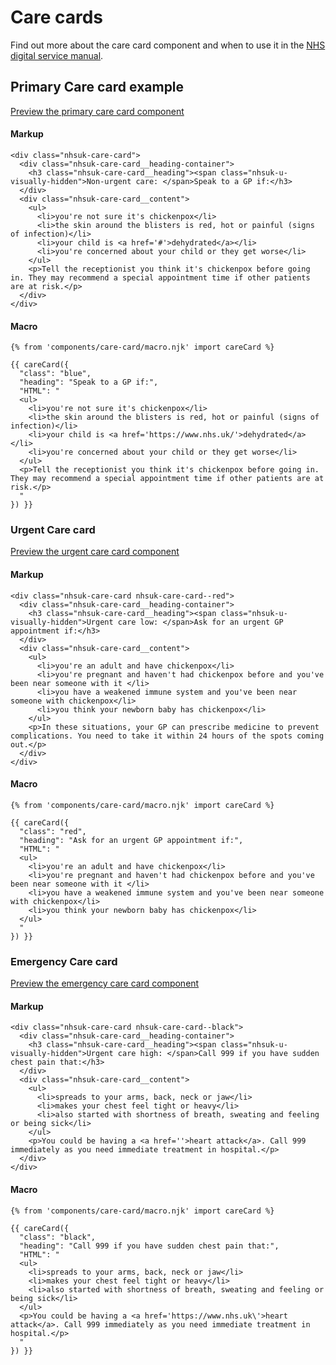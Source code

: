 # Care cards

Find out more about the care card component and when to use it in the [NHS digital service manual](https://beta.nhs.uk/service-manual/).

## Primary Care card example

[Preview the primary care card component]()

#### Markup

    <div class="nhsuk-care-card">
      <div class="nhsuk-care-card__heading-container">
        <h3 class="nhsuk-care-card__heading"><span class="nhsuk-u-visually-hidden">Non-urgent care: </span>Speak to a GP if:</h3>
      </div>
      <div class="nhsuk-care-card__content">
        <ul>
          <li>you're not sure it's chickenpox</li>
          <li>the skin around the blisters is red, hot or painful (signs of infection)</li>
          <li>your child is <a href='#'>dehydrated</a></li>
          <li>you're concerned about your child or they get worse</li>
        </ul>
        <p>Tell the receptionist you think it's chickenpox before going in. They may recommend a special appointment time if other patients are at risk.</p>
      </div>
    </div>

#### Macro

    {% from 'components/care-card/macro.njk' import careCard %}

    {{ careCard({
      "class": "blue",
      "heading": "Speak to a GP if:",
      "HTML": "
      <ul>
        <li>you're not sure it's chickenpox</li>
        <li>the skin around the blisters is red, hot or painful (signs of infection)</li>
        <li>your child is <a href='https://www.nhs.uk/'>dehydrated</a></li>
        <li>you're concerned about your child or they get worse</li>
      </ul>
      <p>Tell the receptionist you think it's chickenpox before going in. They may recommend a special appointment time if other patients are at risk.</p>
      "
    }) }}

### Urgent Care card

[Preview the urgent care card component]()

#### Markup

    <div class="nhsuk-care-card nhsuk-care-card--red">
      <div class="nhsuk-care-card__heading-container">
        <h3 class="nhsuk-care-card__heading"><span class="nhsuk-u-visually-hidden">Urgent care low: </span>Ask for an urgent GP appointment if:</h3>
      </div>
      <div class="nhsuk-care-card__content">
        <ul>
          <li>you're an adult and have chickenpox</li>
          <li>you're pregnant and haven't had chickenpox before and you've been near someone with it </li>
          <li>you have a weakened immune system and you've been near someone with chickenpox</li>
          <li>you think your newborn baby has chickenpox</li>
        </ul>
        <p>In these situations, your GP can prescribe medicine to prevent complications. You need to take it within 24 hours of the spots coming out.</p>
      </div>
    </div>

#### Macro

    {% from 'components/care-card/macro.njk' import careCard %}

    {{ careCard({
      "class": "red",
      "heading": "Ask for an urgent GP appointment if:",
      "HTML": "
      <ul>
        <li>you're an adult and have chickenpox</li>
        <li>you're pregnant and haven't had chickenpox before and you've been near someone with it </li>
        <li>you have a weakened immune system and you've been near someone with chickenpox</li>
        <li>you think your newborn baby has chickenpox</li>
      </ul>
      "
    }) }}

### Emergency Care card

[Preview the emergency care card component]()

#### Markup

    <div class="nhsuk-care-card nhsuk-care-card--black">
      <div class="nhsuk-care-card__heading-container">
        <h3 class="nhsuk-care-card__heading"><span class="nhsuk-u-visually-hidden">Urgent care high: </span>Call 999 if you have sudden chest pain that:</h3>
      </div>
      <div class="nhsuk-care-card__content">
        <ul>
          <li>spreads to your arms, back, neck or jaw</li>
          <li>makes your chest feel tight or heavy</li>
          <li>also started with shortness of breath, sweating and feeling or being sick</li>
        </ul>
        <p>You could be having a <a href=''>heart attack</a>. Call 999 immediately as you need immediate treatment in hospital.</p>
      </div>
    </div>

#### Macro

    {% from 'components/care-card/macro.njk' import careCard %}

    {{ careCard({
      "class": "black",
      "heading": "Call 999 if you have sudden chest pain that:",
      "HTML": "
      <ul>
        <li>spreads to your arms, back, neck or jaw</li>
        <li>makes your chest feel tight or heavy</li>
        <li>also started with shortness of breath, sweating and feeling or being sick</li>
      </ul>
      <p>You could be having a <a href='https://www.nhs.uk\'>heart attack</a>. Call 999 immediately as you need immediate treatment in hospital.</p>
      "
    }) }}
